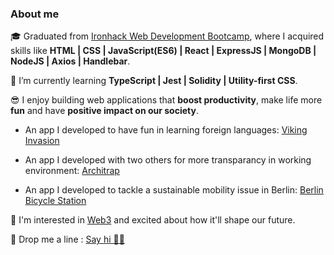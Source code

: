 

### About me

🎓  Graduated from [Ironhack Web Development Bootcamp](https://www.ironhack.com/en/web-development), where I acquired skills like **HTML | CSS | JavaScript(ES6) | React | ExpressJS | MongoDB | NodeJS | Axios | Handlebar**.

🌱  I’m currently learning **TypeScript | Jest | Solidity | Utility-first CSS**. 

😎  I enjoy building web applications that **boost productivity**, make life more **fun** and have **positive impact on our society**. 

   - An app I developed to have fun in learning foreign languages: [Viking Invasion](https://github.com/tkyngw/viking-invasion)
     
   - An app I developed with two others for more transparancy in working environment: [Architrap](https://github.com/tkyngw/architrap)
     
   - An app I developed to tackle a sustainable mobility issue in Berlin: [Berlin Bicycle Station](https://github.com/tkyngw/berlin-bicycle-parking)

👀  I'm interested in [Web3](https://ethereum.org/en/web3/) and excited about how it'll shape our future. 

💌  Drop me a line : [Say hi 👋🏼](mailto:takyoung.w@gmail.com)



<!---
tkyngw/tkyngw is a ✨ special ✨ repository because its `README.md` (this file) appears on your GitHub profile.
You can click the Preview link to take a look at your changes.
--->
